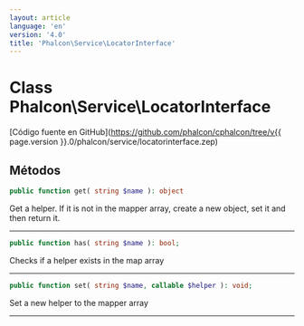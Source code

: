 ```yaml
---
layout: article
language: 'en'
version: '4.0'
title: 'Phalcon\Service\LocatorInterface'
---
```

# Class **Phalcon\Service\LocatorInterface**

[Código fuente en GitHub](https://github.com/phalcon/cphalcon/tree/v{{ page.version }}.0/phalcon/service/locatorinterface.zep)

## Métodos

```php
public function get( string $name ): object
```

Get a helper. If it is not in the mapper array, create a new object, set it and then return it.

* * *

```php
public function has( string $name ): bool;
```

Checks if a helper exists in the map array

* * *

```php
public function set( string $name, callable $helper ): void;
```

Set a new helper to the mapper array

* * *